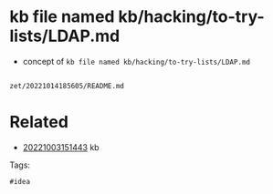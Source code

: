 # kb file named kb/hacking/to-try-lists/LDAP.md

- concept of `kb file named kb/hacking/to-try-lists/LDAP.md`

```
```

` zet/20221014185605/README.md `

# Related

- [20221003151443](/zet/20221003151443/README.md) kb

Tags:

    #idea
